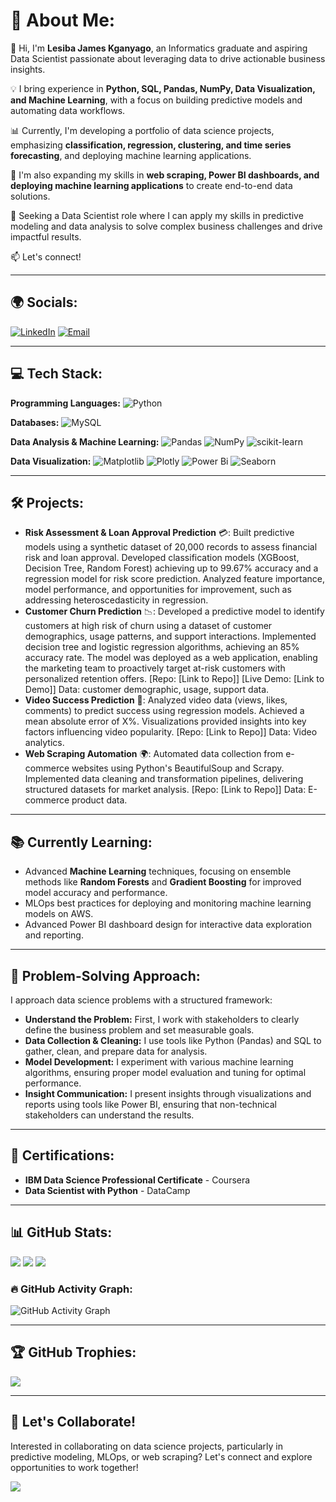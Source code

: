 # 💫 About Me:

👋 Hi, I'm **Lesiba James Kganyago**, an Informatics graduate and aspiring Data Scientist passionate about leveraging data to drive actionable business insights.

💡 I bring experience in **Python, SQL, Pandas, NumPy, Data Visualization, and Machine Learning**, with a focus on building predictive models and automating data workflows.

📊 Currently, I'm developing a portfolio of data science projects, emphasizing **classification, regression, clustering, and time series forecasting**, and deploying machine learning applications.

🚀 I'm also expanding my skills in **web scraping, Power BI dashboards, and deploying machine learning applications** to create end-to-end data solutions.

🎯 Seeking a Data Scientist role where I can apply my skills in predictive modeling and data analysis to solve complex business challenges and drive impactful results.

📫 Let's connect!

---

## 🌍 Socials:

[![LinkedIn](https://img.shields.io/badge/LinkedIn-%230077B5.svg?logo=linkedin&logoColor=white)](https://www.linkedin.com/in/j-mine-a39b302b0/)
[![Email](https://img.shields.io/badge/Email-D14836?logo=gmail&logoColor=white)](mailto:lesibajmine@gmail.com)

---

## 💻 Tech Stack:

**Programming Languages:**
![Python](https://img.shields.io/badge/python-3.9-3670A0?style=for-the-badge&logo=python&logoColor=ffdd54)

**Databases:**
![MySQL](https://img.shields.io/badge/mysql-4479A1.svg?style=for-the-badge&logo=mysql&logoColor=white)

**Data Analysis & Machine Learning:**
![Pandas](https://img.shields.io/badge/pandas-%23150458.svg?style=for-the-badge&logo=pandas&logoColor=white)
![NumPy](https://img.shields.io/badge/numpy-%23013243.svg?style=for-the-badge&logo=numpy&logoColor=white)
![scikit-learn](https://img.shields.io/badge/scikit--learn-%23F7931E.svg?style=for-the-badge&logo=scikit-learn&logoColor=white)

**Data Visualization:**
![Matplotlib](https://img.shields.io/badge/Matplotlib-%23ffffff.svg?style=for-the-badge&logo=Matplotlib&logoColor=black)
![Plotly](https://img.shields.io/badge/Plotly-%233F4F75.svg?style=for-the-badge&logo=plotly&logoColor=white)
![Power Bi](https://img.shields.io/badge/power_bi-F2C811?style=for-the-badge&logo=powerbi&logoColor=black)
![Seaborn](https://img.shields.io/badge/seaborn-%23FF6F00.svg?style=for-the-badge&logo=seaborn&logoColor=white)

---

## 🛠 Projects:

- **Risk Assessment & Loan Approval Prediction** 💳: Built predictive models using a synthetic dataset of 20,000 records to assess financial risk and loan approval. Developed classification models (XGBoost, Decision Tree, Random Forest) achieving up to 99.67% accuracy and a regression model for risk score prediction. Analyzed feature importance, model performance, and opportunities for improvement, such as addressing heteroscedasticity in regression.
- **Customer Churn Prediction** 📉: Developed a predictive model to identify customers at high risk of churn using a dataset of customer demographics, usage patterns, and support interactions. Implemented decision tree and logistic regression algorithms, achieving an 85% accuracy rate. The model was deployed as a web application, enabling the marketing team to proactively target at-risk customers with personalized retention offers. [Repo: [Link to Repo]] [Live Demo: [Link to Demo]] Data: customer demographic, usage, support data.
- **Video Success Prediction** 🎥: Analyzed video data (views, likes, comments) to predict success using regression models. Achieved a mean absolute error of X%. Visualizations provided insights into key factors influencing video popularity. [Repo: [Link to Repo]] Data: Video analytics.
- **Web Scraping Automation** 🌍: Automated data collection from e-commerce websites using Python's BeautifulSoup and Scrapy. Implemented data cleaning and transformation pipelines, delivering structured datasets for market analysis. [Repo: [Link to Repo]] Data: E-commerce product data.

---

## 📚 Currently Learning:

- Advanced **Machine Learning** techniques, focusing on ensemble methods like **Random Forests** and **Gradient Boosting** for improved model accuracy and performance.
- MLOps best practices for deploying and monitoring machine learning models on AWS.
- Advanced Power BI dashboard design for interactive data exploration and reporting.

---

## 🧠 Problem-Solving Approach:

I approach data science problems with a structured framework:
- **Understand the Problem:** First, I work with stakeholders to clearly define the business problem and set measurable goals.
- **Data Collection & Cleaning:** I use tools like Python (Pandas) and SQL to gather, clean, and prepare data for analysis.
- **Model Development:** I experiment with various machine learning algorithms, ensuring proper model evaluation and tuning for optimal performance.
- **Insight Communication:** I present insights through visualizations and reports using tools like Power BI, ensuring that non-technical stakeholders can understand the results.

---

## 📜 Certifications:

- **IBM Data Science Professional Certificate** - Coursera
- **Data Scientist with Python** - DataCamp

---

## 📊 GitHub Stats:

![](https://github-readme-stats.vercel.app/api?username=JmineSA&theme=tokyonight&hide_border=false&include_all_commits=true&count_private=true)
![](https://nirzak-streak-stats.vercel.app/?user=JmineSA&theme=tokyonight&hide_border=false)
![](https://github-readme-stats.vercel.app/api/top-langs/?username=JmineSA&theme=tokyonight&hide_border=false&include_all_commits=true&count_private=true&layout=compact)

### 🔥 GitHub Activity Graph:

![GitHub Activity Graph](https://github-readme-activity-graph.vercel.app/graph?username=JmineSA&theme=react-dark)

---

## 🏆 GitHub Trophies:

![](https://github-profile-trophy.vercel.app/?username=JmineSA&theme=radical&no-frame=false&no-bg=true&margin-w=4)

---

## 🤝 Let's Collaborate!

Interested in collaborating on data science projects, particularly in predictive modeling, MLOps, or web scraping? Let's connect and explore opportunities to work together!

[![](https://visitcount.itsvg.in/api?id=JmineSA&icon=0&color=0)](https://visitcount.itsvg.in)
